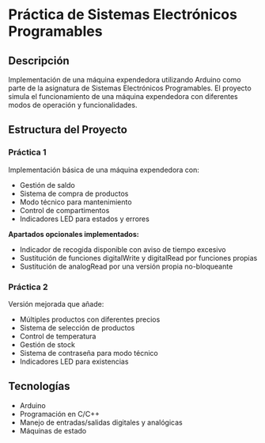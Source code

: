 # Práctica de Sistemas Electrónicos Programables

## Descripción
Implementación de una máquina expendedora utilizando Arduino como parte de la asignatura de Sistemas Electrónicos Programables. El proyecto simula el funcionamiento de una máquina expendedora con diferentes modos de operación y funcionalidades.

## Estructura del Proyecto

### Práctica 1
Implementación básica de una máquina expendedora con:
- Gestión de saldo
- Sistema de compra de productos
- Modo técnico para mantenimiento
- Control de compartimentos
- Indicadores LED para estados y errores

**Apartados opcionales implementados:**
- Indicador de recogida disponible con aviso de tiempo excesivo
- Sustitución de funciones digitalWrite y digitalRead por funciones propias
- Sustitución de analogRead por una versión propia no-bloqueante

### Práctica 2
Versión mejorada que añade:
- Múltiples productos con diferentes precios
- Sistema de selección de productos
- Control de temperatura
- Gestión de stock
- Sistema de contraseña para modo técnico
- Indicadores LED para existencias

## Tecnologías
- Arduino
- Programación en C/C++
- Manejo de entradas/salidas digitales y analógicas
- Máquinas de estado